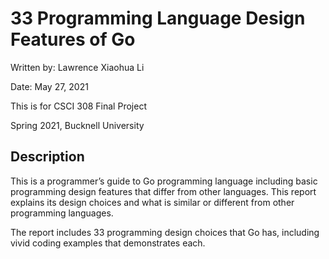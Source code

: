 # 33 Programming Language Design Features of Go

Written by: Lawrence Xiaohua Li

Date: May 27, 2021

This is for CSCI 308 Final Project

Spring 2021, Bucknell University

## Description
This is a programmer’s guide to Go programming language including basic programming design features that differ from other languages. This report explains its design choices and what is similar or different from other programming languages.


The report includes 33 programming design choices that Go has, including vivid coding examples that demonstrates each. 
